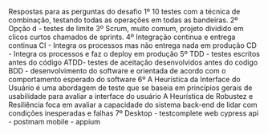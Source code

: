 Respostas para as perguntas do desafio
1º 10 testes com a técnica de combinação, testando todas as operações em todas as bandeiras.
2º Opção d - testes de limite
3º Scrum, muito comum, projeto dividido em clicos curtos chamados de sprints.
4º Integração continua e entrega continua
CI - Integra os processos mas não entrega nada em produção
CD - Integra os processos e faz o deploy em produção
5º TDD - testes escritos antes do código
ATDD- testes de aceitação desenvolvidos antes do codigo
BDD - desenvolvimento do software e orientada de acordo com o comportamento esperado do software
6º A Heurística da Interface do Usuário é uma abordagem de teste que se baseia em princípios gerais de usabilidade para avaliar a interface do usuário
A Heurística de Robustez e Resiliência foca em avaliar a capacidade do sistema back-end de lidar com condições inesperadas e falhas
7º Desktop - testcomplete
web cypress
api - postmam
mobile - appium
